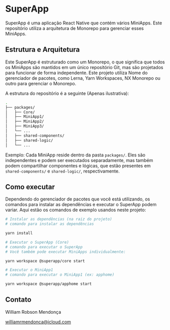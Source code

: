 # SuperApp

SuperApp é uma aplicação React Native que contém vários MiniApps. Este repositório utiliza a arquitetura de Monorepo para gerenciar esses MiniApps.

## Estrutura e Arquitetura

Este SuperApp é estruturado como um Monorepo, o que significa que todos os MiniApps são mantidos em um único repositório Git, mas são projetados para funcionar de forma independente. Este projeto utiliza Nome do gerenciador de pacotes, como Lerna, Yarn Workspaces, NX Monorepo ou outro para gerenciar o Monorepo.

A estrutura do repositório é a seguinte (Apenas ilustrativa):

```bash
.
├── packages/
│   ├── Core/
│   ├── MiniApp1/
│   ├── MiniApp2/
│   ├── MiniApp3/
│   └── ...
│   ├── shared-components/
│   ├── shared-logic/
│   └── ...
```

Exemplo:
Cada MiniApp reside dentro da pasta `packages/`. Eles são independentes e podem ser executados separadamente, mas também podem compartilhar componentes e lógicas, que estão presentes em `shared-components/` e `shared-logic/`, respectivamente.

## Como executar

Dependendo do gerenciador de pacotes que você está utilizando, os comandos para instalar as dependências e executar o SuperApp podem variar. Aqui estão os comandos de exemplo usandos neste projeto:

```bash
# Instalar as dependências (na raiz do projeto)
# comando para instalar as dependências

yarn install

# Executar o SuperApp (Core)
# comando para executar o SuperApp
# Você também pode executar MiniApps individualmente:

yarn workspace @superapp/core start

# Executar o MiniApp1
# comando para executar o MiniApp1 (ex: apphome)

yarn workspace @superapp/apphome start


```

## Contato

William Robson Mendonça

williamrmendonca@icloud.com

